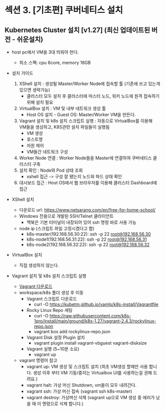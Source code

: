 # 섹션 3. [기초편] 쿠버네티스 설치

## Kubernetes Cluster 설치 [v1.27] (최신 업데이트된 버전 - 쉬운설치)
- host pc에서 VM을 3대 띄워야 한다.
  - 최소 스펙: cpu 6core, memory 16GB
- 설치 가이드
  1. XShell 설치 : 생성될 Master/Worker Node에 접속할 툴 (기존에 쓰고 있는게 있으면 생략가능)
     - 클러스터 모두 설치 후 클러스터에 마스터 노드, 워커 노드에 원격 접속하기 위해 설치 필요
  2. VirtualBox 설치 : VM 및 내부 네트워크 생성 툴
     - Host OS 설치 - Guest OS: Master/Worker VM을 만든다.
  3. Vagrant 설치 및 k8s 설치 스크립트 실행 : 자동으로 VirtualBox를 이용해 VM들을 생성하고, K8S관련 설치 파일들이 실행됨
     - VM 생성
     - 호스트명 
     - 자원 제어
     - VM들간 네트워크 구성
  4. Worker Node 연결 : Worker Node들을 Master에 연결하여 쿠버네티스 클러스터 구축
  5. 설치 확인 : Node와 Pod 상태 조회
     - xshell 접근 -> 구성 잘 됐는지 노드와 파드 상태 확인
  6. 대시보드 접근 : Host OS에서 웹 브라우저를 이용해 클러스터 Dashboard에 접근

- XShell 설치
  - 다운로드 url: https://www.netsarang.com/en/free-for-home-school/
  - Windows 전용으로 개발된 SSH/Telnet 클라이언트
    - 맥북은 기본 터미널이 내장되어 있어 ssh 명령 바로 사용 가능
  - node ip (스크립트 파일 고정시켰다고 함)
    - k8s-master(192.168.56.30:22): ssh -p 22 root@192.168.56.30
    - k8s-node1(192.168.56.31:22): ssh -p 22 root@192.168.56.31
    - k8s-node2(192.168.56.32:22): ssh -p 22 root@192.168.56.32
- VirtualBox 설치
  - 직접 생성하지 않는다.
- Vagrant 설치 및 k8s 설치 스크립트 실행
  - [Vagrant 다운로드](https://developer.hashicorp.com/vagrant/install?product_intent=vagrant)
  - workspace/k8s 폴더 생성 후 이동
    - Vagrant 스크립트 다운로드
      - curl -O https://kubetm.github.io/yamls/k8s-install/Vagrantfile
    - Rocky Linux Repo 세팅
      - curl -O https://raw.githubusercontent.com/k8s-1pro/install/main/ground/k8s-1.27/vagrant-2.4.3/rockylinux-repo.json
      - vagrant box add rockylinux-repo.json
    - Vagrant Disk 설정 Plugin 설치
      - vagrant plugin install vagrant-vbguest vagrant-disksize
    - Vagrant 실행 (5~10분 소요)
      - vagrant up
  - vagrant 명령어 참고
    - vagrant up: VM 생성 및 스크립트 설치 (최초 VM생성 할때만 사용 합니다. 생성 이후 부터 VM 기동/중지는 Virtualbox UI를 사용하는걸 권해 드려요.)
    - vagrant halt: 가상 머신 Shutdown, vm들이 모두 내려간다.
    - vagrant ssh: 가상 머신 접속 (vagrant ssh k8s-master)
    - vagrant destroy: 가상머신 삭제 (vagrant up으로 VM 생성 중 에러가 났을 때 이 명령으로 삭제 합니다.)
  

